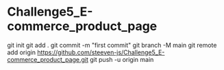 # Challenge5_E-commerce_product_page

git init
git add .
git commit -m "first commit"
git branch -M main
git remote add origin https://github.com/steeven-js/Challenge5_E-commerce_product_page.git
git push -u origin main